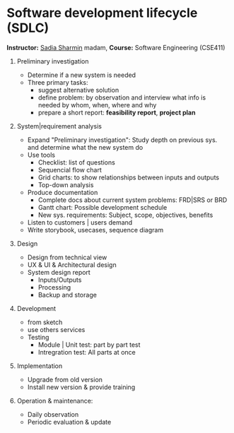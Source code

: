 # Software development lifecycle (SDLC)
**Instructor:** [Sadia Sharmin](https://www.researchgate.net/profile/Sadia_Sharmin3) madam, **Course:** Software Engineering (CSE411) 

1. Preliminary investigation
   - Determine if a new system is needed
   - Three primary tasks:
     - suggest alternative solution
     - define problem: by observation and interview what info is needed by whom, when, where and why
     - prepare a short report: **feasibility report**, **project plan**
2. System|requirement analysis
   - Expand "Preliminary investigation": Study depth on previous sys. and determine what the new system do
   - Use tools
     - Checklist: list of questions
     - Sequencial flow chart
     - Grid charts: to show relationships between inputs and outputs
     - Top-down analysis
   - Produce documentation
     - Complete docs about current system problems: FRD|SRS or BRD
     - Gantt chart: Possible development schedule
     - New sys. requirements: Subject, scope, objectives, benefits 
   - Listen to customers | users demand
   - Write storybook, usecases, sequence diagram
   
3. Design
   - Design from technical view
   - UX & UI & Architectural design
   - System design report
     - Inputs/Outputs
     - Processing
     - Backup and storage
4. Development
   - from sketch
   - use others services
   - Testing
     - Module | Unit test: part by part test
     - Intregration test: All parts at once
5. Implementation
   - Upgrade from old version
   - Install new version & provide training
6. Operation & maintenance: 
   - Daily observation
   - Periodic evaluation & update
